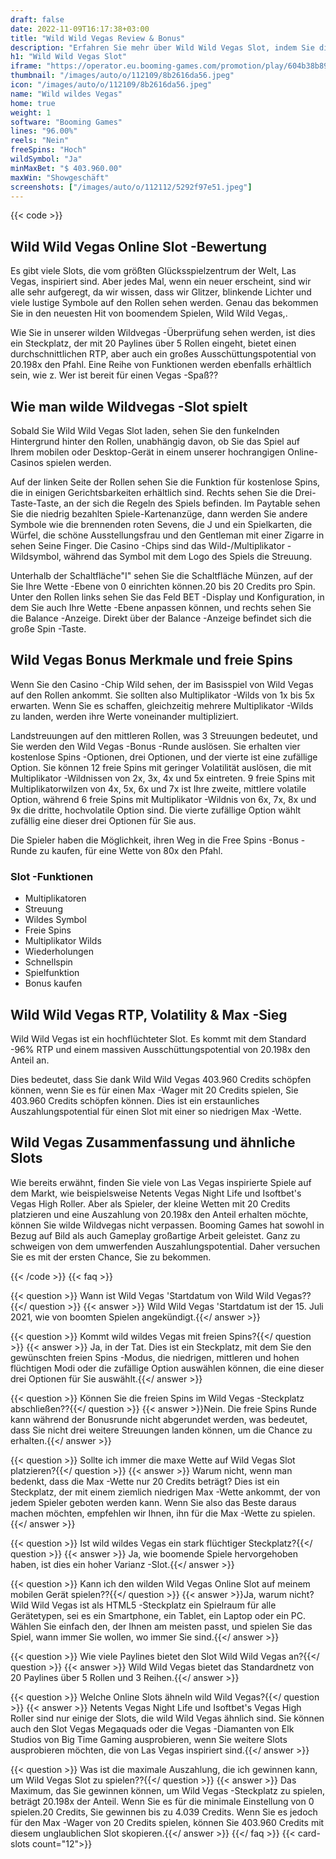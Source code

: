 ```yaml
---
draft: false
date: 2022-11-09T16:17:38+03:00
title: "Wild Wild Vegas Review & Bonus"
description: "Erfahren Sie mehr über Wild Wild Vegas Slot, indem Sie die RTP von Games, Auszahlungen, Volatilität, Funktionen und kostenlose Spins und Boni von den besten Online -Casinos erhalten!"
h1: "Wild Wild Vegas Slot"
iframe: "https://operator.eu.booming-games.com/promotion/play/604b38b89e1ee60016fdf21e/desktop/demo-links/en"
thumbnail: "/images/auto/o/112109/8b2616da56.jpeg"
icon: "/images/auto/o/112109/8b2616da56.jpeg"
name: "Wild wildes Vegas"
home: true
weight: 1
software: "Booming Games"
lines: "96.00%"
reels: "Nein"
freeSpins: "Hoch"
wildSymbol: "Ja"
minMaxBet: "$ 403.960.00"
maxWin: "Showgeschäft"
screenshots: ["/images/auto/o/112112/5292f97e51.jpeg"]
---
```


{{< code >}}<h2>Wild Wild Vegas Online Slot -Bewertung</h2><p>Es gibt viele Slots, die vom größten Glücksspielzentrum der Welt, Las Vegas, inspiriert sind. Aber jedes Mal, wenn ein neuer erscheint, sind wir alle sehr aufgeregt, da wir wissen, dass wir Glitzer, blinkende Lichter und viele lustige Symbole auf den Rollen sehen werden. Genau das bekommen Sie in den neuesten Hit von boomendem Spielen, Wild Wild Vegas,.</p><p>Wie Sie in unserer wilden Wildvegas -Überprüfung sehen werden, ist dies ein Steckplatz, der mit 20 Paylines über 5 Rollen eingeht, bietet einen durchschnittlichen RTP, aber auch ein großes Ausschüttungspotential von 20.198x den Pfahl. Eine Reihe von Funktionen werden ebenfalls erhältlich sein, wie z. Wer ist bereit für einen Vegas -Spaß??</p><h2>Wie man wilde Wildvegas -Slot spielt</h2><p>Sobald Sie Wild Wild Vegas Slot laden, sehen Sie den funkelnden Hintergrund hinter den Rollen, unabhängig davon, ob Sie das Spiel auf Ihrem mobilen oder Desktop-Gerät in einem unserer hochrangigen Online-Casinos spielen werden.</p><p>Auf der linken Seite der Rollen sehen Sie die Funktion für kostenlose Spins, die in einigen Gerichtsbarkeiten erhältlich sind. Rechts sehen Sie die Drei-Taste-Taste, an der sich die Regeln des Spiels befinden. Im Paytable sehen Sie die niedrig bezahlten Spiele-Kartenanzüge, dann werden Sie andere Symbole wie die brennenden roten Sevens, die J und ein Spielkarten, die Würfel, die schöne Ausstellungsfrau und den Gentleman mit einer Zigarre in sehen Seine Finger. Die Casino -Chips sind das Wild-/Multiplikator -Wildsymbol, während das Symbol mit dem Logo des Spiels die Streuung.</p><p>Unterhalb der Schaltfläche"I" sehen Sie die Schaltfläche Münzen, auf der Sie Ihre Wette -Ebene von 0 einrichten können.20 bis 20 Credits pro Spin. Unter den Rollen links sehen Sie das Feld BET -Display und Konfiguration, in dem Sie auch Ihre Wette -Ebene anpassen können, und rechts sehen Sie die Balance -Anzeige. Direkt über der Balance -Anzeige befindet sich die große Spin -Taste.</p><h2>Wild Vegas Bonus Merkmale und freie Spins</h2><p>Wenn Sie den Casino -Chip Wild sehen, der im Basisspiel von Wild Vegas auf den Rollen ankommt. Sie sollten also Multiplikator -Wilds von 1x bis 5x erwarten. Wenn Sie es schaffen, gleichzeitig mehrere Multiplikator -Wilds zu landen, werden ihre Werte voneinander multipliziert.</p><p>Landstreuungen auf den mittleren Rollen, was 3 Streuungen bedeutet, und Sie werden den Wild Vegas -Bonus -Runde auslösen. Sie erhalten vier kostenlose Spins -Optionen, drei Optionen, und der vierte ist eine zufällige Option. Sie können 12 freie Spins mit geringer Volatilität auslösen, die mit Multiplikator -Wildnissen von 2x, 3x, 4x und 5x eintreten. 9 freie Spins mit Multiplikatorwilzen von 4x, 5x, 6x und 7x ist Ihre zweite, mittlere volatile Option, während 6 freie Spins mit Multiplikator -Wildnis von 6x, 7x, 8x und 9x die dritte, hochvolatile Option sind. Die vierte zufällige Option wählt zufällig eine dieser drei Optionen für Sie aus.</p><p>Die Spieler haben die Möglichkeit, ihren Weg in die Free Spins -Bonus -Runde zu kaufen, für eine Wette von 80x den Pfahl.</p><h3>
Slot -Funktionen</h3><ul>
<li></span>
Multiplikatoren</li>
<li></span>
Streuung</li>
<li></span>
Wildes Symbol</li>
<li></span>
Freie Spins</li>
<li></span>
Multiplikator Wilds</li>
<li></span>
Wiederholungen</li>
<li></span>
Schnellspin</li>
<li></span>
Spielfunktion</li>
<li></span>
Bonus kaufen</li></ul><h2>Wild Wild Vegas RTP, Volatility & Max -Sieg</h2><p>Wild Wild Vegas ist ein hochflüchteter Slot. Es kommt mit dem Standard -96% RTP und einem massiven Ausschüttungspotential von 20.198x den Anteil an.</p><p>Dies bedeutet, dass Sie dank Wild Wild Vegas 403.960 Credits schöpfen können, wenn Sie es für einen Max -Wager mit 20 Credits spielen, Sie 403.960 Credits schöpfen können. Dies ist ein erstaunliches Auszahlungspotential für einen Slot mit einer so niedrigen Max -Wette.</p><h2>Wild Vegas Zusammenfassung und ähnliche Slots</h2><p>Wie bereits erwähnt, finden Sie viele von Las Vegas inspirierte Spiele auf dem Markt, wie beispielsweise Netents Vegas Night Life und Isoftbet's Vegas High Roller. Aber als Spieler, der kleine Wetten mit 20 Credits platzieren und eine Auszahlung von 20.198x den Anteil erhalten möchte, können Sie wilde Wildvegas nicht verpassen. Booming Games hat sowohl in Bezug auf Bild als auch Gameplay großartige Arbeit geleistet. Ganz zu schweigen von dem umwerfenden Auszahlungspotential. Daher versuchen Sie es mit der ersten Chance, Sie zu bekommen.</p>
{{< /code >}}
{{< faq >}}

{{< question >}} Wann ist Wild Vegas 'Startdatum von Wild Wild Vegas??{{</ question >}}
{{< answer >}} Wild Wild Vegas 'Startdatum ist der 15. Juli 2021, wie von boomten Spielen angekündigt.{{</ answer >}}

{{< question >}} Kommt wild wildes Vegas mit freien Spins?{{</ question >}}
{{< answer >}} Ja, in der Tat. Dies ist ein Steckplatz, mit dem Sie den gewünschten freien Spins -Modus, die niedrigen, mittleren und hohen flüchtigen Modi oder die zufällige Option auswählen können, die eine dieser drei Optionen für Sie auswählt.{{</ answer >}}

{{< question >}} Können Sie die freien Spins im Wild Vegas -Steckplatz abschließen??{{</ question >}}
{{< answer >}}Nein. Die freie Spins Runde kann während der Bonusrunde nicht abgerundet werden, was bedeutet, dass Sie nicht drei weitere Streuungen landen können, um die Chance zu erhalten.{{</ answer >}}

{{< question >}} Sollte ich immer die maxe Wette auf Wild Vegas Slot platzieren?{{</ question >}}
{{< answer >}} Warum nicht, wenn man bedenkt, dass die Max -Wette nur 20 Credits beträgt? Dies ist ein Steckplatz, der mit einem ziemlich niedrigen Max -Wette ankommt, der von jedem Spieler geboten werden kann. Wenn Sie also das Beste daraus machen möchten, empfehlen wir Ihnen, ihn für die Max -Wette zu spielen.{{</ answer >}}

{{< question >}} Ist wild wildes Vegas ein stark flüchtiger Steckplatz?{{</ question >}}
{{< answer >}} Ja, wie boomende Spiele hervorgehoben haben, ist dies ein hoher Varianz -Slot.{{</ answer >}}

{{< question >}} Kann ich den wilden Wild Vegas Online Slot auf meinem mobilen Gerät spielen??{{</ question >}}
{{< answer >}}Ja, warum nicht? Wild Wild Vegas ist als HTML5 -Steckplatz ein Spielraum für alle Gerätetypen, sei es ein Smartphone, ein Tablet, ein Laptop oder ein PC. Wählen Sie einfach den, der Ihnen am meisten passt, und spielen Sie das Spiel, wann immer Sie wollen, wo immer Sie sind.{{</ answer >}}

{{< question >}} Wie viele Paylines bietet den Slot Wild Wild Vegas an?{{</ question >}}
{{< answer >}} Wild Wild Vegas bietet das Standardnetz von 20 Paylines über 5 Rollen und 3 Reihen.{{</ answer >}}

{{< question >}} Welche Online Slots ähneln wild Wild Vegas?{{</ question >}}
{{< answer >}} Netents Vegas Night Life und Isoftbet's Vegas High Roller sind nur einige der Slots, die wild Wild Vegas ähnlich sind. Sie können auch den Slot Vegas Megaquads oder die Vegas -Diamanten von Elk Studios von Big Time Gaming ausprobieren, wenn Sie weitere Slots ausprobieren möchten, die von Las Vegas inspiriert sind.{{</ answer >}}

{{< question >}} Was ist die maximale Auszahlung, die ich gewinnen kann, um Wild Vegas Slot zu spielen??{{</ question >}}
{{< answer >}} Das Maximum, das Sie gewinnen können, um Wild Vegas -Steckplatz zu spielen, beträgt 20.198x der Anteil. Wenn Sie es für die minimale Einstellung von 0 spielen.20 Credits, Sie gewinnen bis zu 4.039 Credits. Wenn Sie es jedoch für den Max -Wager von 20 Credits spielen, können Sie 403.960 Credits mit diesem unglaublichen Slot skopieren.{{</ answer >}}
{{</ faq >}}
{{< card-slots count="12">}}